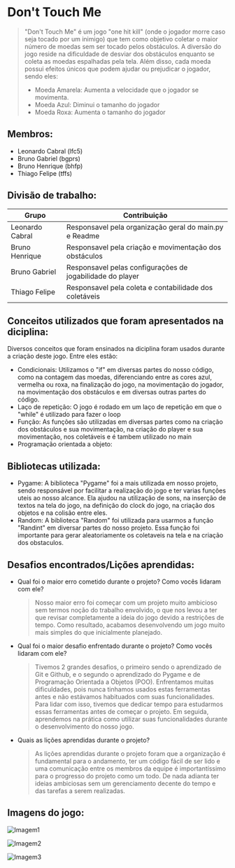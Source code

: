 # Don't Touch Me

> "Don't Touch Me" é um jogo "one hit kill" (onde o jogador morre caso seja tocado por um inimigo) que tem como objetivo coletar o maior número de moedas sem ser tocado pelos obstáculos. A diversão do jogo reside na dificuldade de desviar dos obstáculos enquanto se coleta as moedas espalhadas pela tela. Além disso, cada moeda possui efeitos únicos que podem ajudar ou prejudicar o jogador, sendo eles:
> - Moeda Amarela: Aumenta a velocidade que o jogador se movimenta.
> - Moeda Azul: Diminui o tamanho do jogador
> - Moeda Roxa: Aumenta o tamanho do jogador


## Membros:

- Leonardo Cabral (lfc5)
- Bruno Gabriel (bgprs)
- Bruno Henrique (bhfp)
- Thiago Felipe (tffs)

## Divisão de trabalho:

| Grupo | Contribuição       |
|----------------|--------------------|
| Leonardo Cabral           | Responsavel pela organização geral do main.py e Readme  |
| Bruno Henrique           | Responsavel pela criação e movimentação dos obstáculos    |
| Bruno Gabriel           | Responsavel pelas configurações de jogabilidade do player    |
| Thiago Felipe           | Responsavel pela coleta e contabilidade dos coletáveis    |


## Conceitos utilizados que foram apresentados na diciplina:

Diversos conceitos que foram ensinados na diciplina foram usados durante a criação deste jogo. Entre eles estão:
- Condicionais: Utilizamos o "if" em diversas partes do nosso código, como na contagem das moedas, diferenciando entre as cores azul, vermelha ou roxa, na finalização do jogo, na movimentação do jogador, na movimentação dos obstáculos e em diversas outras partes do código.
- Laço de repetição: O jogo é rodado em um laço de repetição em que o "while" é utilizado para fazer o loop
- Função: As funções são utilizadas em diversas partes como na criação dos obstáculos e sua movimentação, na criação do player e sua movimentação, nos coletáveis e é tambem utilizado no main
- Programação orientada a objeto:


## Bibliotecas utilizada:
- Pygame: A biblioteca "Pygame" foi a mais utilizada em nosso projeto, sendo responsável por facilitar a realização do jogo e ter varias funções uteis ao nosso alcance. Ela ajudou na utilização de sons, na inserção de textos na tela do jogo, na definição do clock do jogo, na criação dos objetos e na colisão entre eles.
- Random: A biblioteca "Random" foi utilizada para usarmos a função "Randint" em diversar partes do nosso projeto. Essa função foi importante para gerar aleatoriamente os coletaveis na tela e na criação dos obstaculos.


## Desafios encontrados/Lições aprendidas:

- Qual foi o maior erro cometido durante o projeto? Como vocês lidaram com ele?
  > Nosso maior erro foi começar com um projeto muito ambicioso sem termos noção do trabalho envolvido, o que nos levou a ter que revisar completamente a ideia do jogo devido a restrições de tempo. Como resultado, acabamos desenvolvendo um jogo muito mais simples do que inicialmente planejado.

- Qual foi o maior desafio enfrentado durante o projeto? Como vocês lidaram com ele?
  > Tivemos 2 grandes desafios, o primeiro sendo o aprendizado de Git e Github, e o segundo o aprendizado do Pygame e de Programação Orientada a Objetos (POO). Enfrentamos muitas dificuldades, pois nunca tinhamos usados estas ferramentas antes e não estávamos habituados com suas funcionalidades. Para lidar com isso, tivemos que dedicar tempo para estudarmos essas ferramentas antes de começar o projeto. Em seguida, aprendemos na prática como utilizar suas funcionalidades durante o desenvolvimento do nosso jogo.
 
- Quais as lições aprendidas durante o projeto?
  > As lições aprendidas durante o projeto foram que a organização é fundamental para o andamento, ter um código fácil de ser lido e uma comunicação entre os membros da equipe é importantíssimo para o progresso do projeto como um todo. De nada adianta ter ideias ambiciosas sem um gerenciamento decente do tempo e das tarefas a serem realizadas.

## Imagens do jogo:

![Imagem1](https://github.com/obrunohenrique/don-t-touch-me/assets/162651240/7d1a1628-220a-4e42-8354-2fcc6bf091c4)

![Imagem2](https://github.com/obrunohenrique/don-t-touch-me/assets/162651240/90023ab3-5178-423c-8058-5d120dfcc260)

![Imagem3](https://github.com/obrunohenrique/don-t-touch-me/assets/162651240/1916c98b-1db4-467e-b88e-7844096b16f8)

